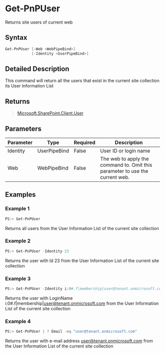 # Get-PnPUser
Returns site users of current web
## Syntax
```powershell
Get-PnPUser [-Web <WebPipeBind>]
            [-Identity <UserPipeBind>]
```


## Detailed Description
This command will return all the users that exist in the current site collection its User Information List

## Returns
>[Microsoft.SharePoint.Client.User](https://msdn.microsoft.com/en-us/library/microsoft.sharepoint.client.user.aspx)

## Parameters
Parameter|Type|Required|Description
---------|----|--------|-----------
|Identity|UserPipeBind|False|User ID or login name|
|Web|WebPipeBind|False|The web to apply the command to. Omit this parameter to use the current web.|
## Examples

### Example 1
```powershell
PS:> Get-PnPUser
```
Returns all users from the User Information List of the current site collection

### Example 2
```powershell
PS:> Get-PnPUser -Identity 23
```
Returns the user with Id 23 from the User Information List of the current site collection

### Example 3
```powershell
PS:> Get-PnPUser -Identity i:0#.f|membership|user@tenant.onmicrosoft.com
```
Returns the user with LoginName i:0#.f|membership|user@tenant.onmicrosoft.com from the User Information List of the current site collection

### Example 4
```powershell
PS:> Get-PnPUser | ? Email -eq "user@tenant.onmicrosoft.com"
```
Returns the user with e-mail address user@tenant.onmicrosoft.com from the User Information List of the current site collection
